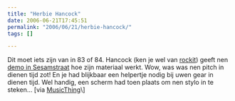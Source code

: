 ```yaml
---
title: "Herbie Hancock"
date: 2006-06-21T17:45:51
permalink: "2006/06/21/herbie-hancock/"
tags: []

---
```

Dit moet iets zijn van in 83 of 84. Hancock (ken je wel van [rockit](http://www.youtube.com/watch?v=-dvc5ibmbcQ "http://www.youtube.com/watch?v=-dvc5ibmbcQ")) geeft nen [demo in Sesamstraat](http://www.youtube.com/watch?v=gn1LW3wyRrc "http://www.youtube.com/watch?v=gn1LW3wyRrc") hoe zijn materiaal werkt. Wow, was was nen pitch in dienen tijd zot! En je had blijkbaar een helpertje nodig bij uwen gear in dienen tijd. Wel handig, een scherm had toen plaats om nen stylo in te steken… \[via [MusicThing](http://musicthing.blogspot.com/2006/06/herbie-hancock-on-sesame-street.html "http://musicthing.blogspot.com/2006/06/herbie-hancock-on-sesame-street.html")\]
